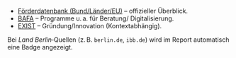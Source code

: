 <!-- PURPOSE: Fallback-Text, wenn Live-Layer leer wäre. Baseline-Förderquellen mit neutraler Formulierung. -->
<!-- OUTPUT: Nur HTML-Liste. Keine Datumsangaben. -->

<ul>
  <li><a href="https://www.foerderdatenbank.de/">Förderdatenbank (Bund/Länder/EU)</a> – offizieller Überblick.</li>
  <li><a href="https://www.bafa.de/">BAFA</a> – Programme u. a. für Beratung/ Digitalisierung.</li>
  <li><a href="https://www.exist.de/">EXIST</a> – Gründung/Innovation (Kontextabhängig).</li>
</ul>
<p>Bei <em>Land Berlin</em>‑Quellen (z. B. <code>berlin.de</code>, <code>ibb.de</code>) wird im Report automatisch eine Badge angezeigt.</p>
